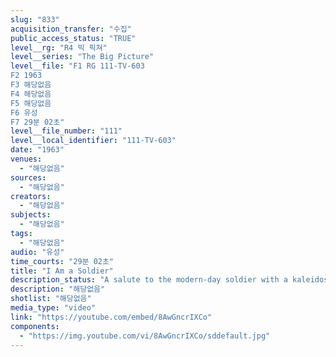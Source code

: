 ```yaml
---
slug: "833"
acquisition_transfer: "수집"
public_access_status: "TRUE"
level__rg: "R4 빅 픽쳐"
level__series: "The Big Picture"
level__file: "F1 RG 111-TV-603
F2 1963
F3 해당없음
F4 해당없음
F5 해당없음
F6 유성
F7 29분 02초"
level__file_number: "111"
level__local_identifier: "111-TV-603"
date: "1963"
venues: 
  - "해당없음"
sources: 
  - "해당없음"
creators: 
  - "해당없음"
subjects: 
  - "해당없음"
tags: 
  - "해당없음"
audio: "유성"
time_courts: "29분 02초"
title: "I Am a Soldier"
description_status: "A salute to the modern-day soldier with a kaleidoscope view of his early days with the Army. Features the variety of basic training, advanced individual training, MOS schools and duty assignments around the world."
description: "해당없음"
shotlist: "해당없음"
media_type: "video"
link: "https://youtube.com/embed/8AwGncrIXCo"
components: 
  - "https://img.youtube.com/vi/8AwGncrIXCo/sddefault.jpg"
---
```

